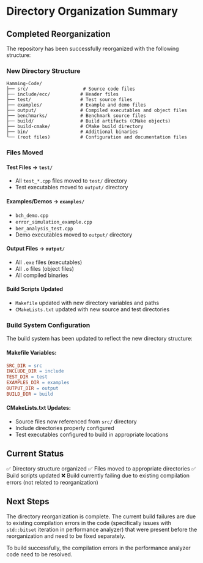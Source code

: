 # Directory Organization Summary

## Completed Reorganization

The repository has been successfully reorganized with the following structure:

### New Directory Structure

```
Hamming-Code/
├── src/                    # Source code files
├── include/ecc/           # Header files
├── test/                  # Test source files
├── examples/              # Example and demo files
├── output/                # Compiled executables and object files
├── benchmarks/            # Benchmark source files
├── build/                 # Build artifacts (CMake objects)
├── build-cmake/           # CMake build directory
├── bin/                   # Additional binaries
└── (root files)           # Configuration and documentation files
```

### Files Moved

#### Test Files → `test/`
- All `test_*.cpp` files moved to `test/` directory
- Test executables moved to `output/` directory

#### Examples/Demos → `examples/`
- `bch_demo.cpp`
- `error_simulation_example.cpp`
- `ber_analysis_test.cpp`
- Demo executables moved to `output/` directory

#### Output Files → `output/`
- All `.exe` files (executables)
- All `.o` files (object files)
- All compiled binaries

#### Build Scripts Updated
- `Makefile` updated with new directory variables and paths
- `CMakeLists.txt` updated with new source and test directories

### Build System Configuration

The build system has been updated to reflect the new directory structure:

#### Makefile Variables:
```makefile
SRC_DIR = src
INCLUDE_DIR = include
TEST_DIR = test
EXAMPLES_DIR = examples
OUTPUT_DIR = output
BUILD_DIR = build
```

#### CMakeLists.txt Updates:
- Source files now referenced from `src/` directory
- Include directories properly configured
- Test executables configured to build in appropriate locations

## Current Status

✅ Directory structure organized
✅ Files moved to appropriate directories
✅ Build scripts updated
❌ Build currently failing due to existing compilation errors (not related to reorganization)

## Next Steps

The directory reorganization is complete. The current build failures are due to existing compilation errors in the code (specifically issues with `std::bitset` iteration in performance analyzer) that were present before the reorganization and need to be fixed separately.

To build successfully, the compilation errors in the performance analyzer code need to be resolved.
